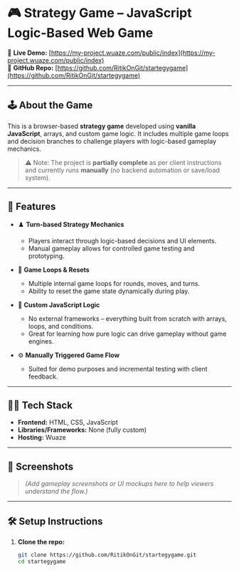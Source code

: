 # 🎮 Strategy Game – JavaScript Logic-Based Web Game

🔗 **Live Demo:** [https://my-project.wuaze.com/public/index](https://my-project.wuaze.com/public/index)  
📂 **GitHub Repo:** [https://github.com/RitikOnGit/startegygame](https://github.com/RitikOnGit/startegygame)

---

## 🕹️ About the Game

This is a browser-based **strategy game** developed using **vanilla JavaScript**, arrays, and custom game logic. It includes multiple game loops and decision branches to challenge players with logic-based gameplay mechanics.

> ⚠️ Note: The project is **partially complete** as per client instructions and currently runs **manually** (no backend automation or save/load system).

---

## 🚀 Features

- ♟️ **Turn-based Strategy Mechanics**
  - Players interact through logic-based decisions and UI elements.
  - Manual gameplay allows for controlled game testing and prototyping.

- 🔁 **Game Loops & Resets**
  - Multiple internal game loops for rounds, moves, and turns.
  - Ability to reset the game state dynamically during play.

- 🧠 **Custom JavaScript Logic**
  - No external frameworks – everything built from scratch with arrays, loops, and conditions.
  - Great for learning how pure logic can drive gameplay without game engines.

- ⚙️ **Manually Triggered Game Flow**
  - Suited for demo purposes and incremental testing with client feedback.

---

## 🧑‍💻 Tech Stack

- **Frontend:** HTML, CSS, JavaScript
- **Libraries/Frameworks:** None (fully custom)
- **Hosting:** Wuaze

---

## 📸 Screenshots

> _(Add gameplay screenshots or UI mockups here to help viewers understand the flow.)_

---

## 🛠 Setup Instructions

1. **Clone the repo:**

   ```bash
   git clone https://github.com/RitikOnGit/startegygame.git
   cd startegygame
